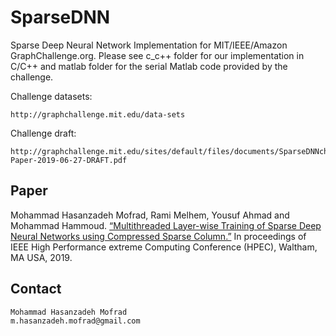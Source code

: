 # SparseDNN
Sparse Deep Neural Network Implementation for MIT/IEEE/Amazon GraphChallenge.org. Please see c_c++ folder for our implementation in C/C++ and matlab folder for the serial Matlab code provided by the challenge.

Challenge datasets:

    http://graphchallenge.mit.edu/data-sets

Challenge draft:

    http://graphchallenge.mit.edu/sites/default/files/documents/SparseDNNchallenge-Paper-2019-06-27-DRAFT.pdf

## Paper
Mohammad Hasanzadeh Mofrad, Rami Melhem, Yousuf Ahmad and Mohammad Hammoud. [“Multithreaded Layer-wise Training of Sparse Deep Neural Networks using Compressed Sparse Column.”](http://people.cs.pitt.edu/~hasanzadeh/files/papers/PID6106553.pdf) In proceedings of IEEE High Performance extreme Computing Conference (HPEC), Waltham, MA USA, 2019.

## Contact
    Mohammad Hasanzadeh Mofrad
    m.hasanzadeh.mofrad@gmail.com
